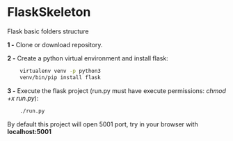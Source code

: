 # FlaskSkeleton
Flask basic folders structure

**1 -** Clone or download repository.

**2 -** Create a python virtual environment and install flask:

```sh
    virtualenv venv -p python3
    venv/bin/pip install flask
```

**3 -** Execute the flask project (run.py must have execute permissions: *chmod +x run.py*):

```sh
    ./run.py
```

By default this project will open 5001 port, try in your browser with **localhost:5001**
